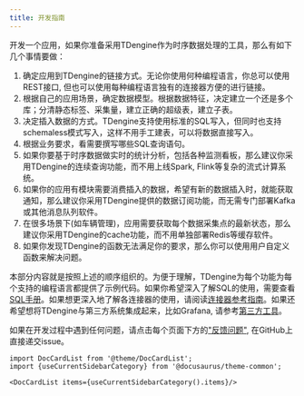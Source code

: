 ```yaml
---
title: 开发指南
---
```


开发一个应用，如果你准备采用TDengine作为时序数据处理的工具，那么有如下几个事情要做：
1. 确定应用到TDengine的链接方式。无论你使用何种编程语言，你总可以使用REST接口, 但也可以使用每种编程语言独有的连接器方便的进行链接。
2. 根据自己的应用场景，确定数据模型。根据数据特征，决定建立一个还是多个库；分清静态标签、采集量，建立正确的超级表，建立子表。
3. 决定插入数据的方式。TDengine支持使用标准的SQL写入，但同时也支持schemaless模式写入，这样不用手工建表，可以将数据直接写入。
4. 根据业务要求，看需要撰写哪些SQL查询语句。
5. 如果你要基于时序数据做实时的统计分析，包括各种监测看板，那么建议你采用TDengine的连续查询功能，而不用上线Spark, Flink等复杂的流式计算系统。
6. 如果你的应用有模块需要消费插入的数据，希望有新的数据插入时，就能获取通知，那么建议你采用TDengine提供的数据订阅功能，而无需专门部署Kafka或其他消息队列软件。
7. 在很多场景下(如车辆管理)，应用需要获取每个数据采集点的最新状态，那么建议你采用TDengine的cache功能，而不用单独部署Redis等缓存软件。
8. 如果你发现TDengine的函数无法满足你的要求，那么你可以使用用户自定义函数来解决问题。

本部分内容就是按照上述的顺序组织的。为便于理解，TDengine为每个功能为每个支持的编程语言都提供了示例代码。如果你希望深入了解SQL的使用，需要查看[SQL手册](../taos-sql/)。如果想更深入地了解各连接器的使用，请阅读[连接器参考指南](../reference/connector/)。如果还希望想将TDengine与第三方系统集成起来，比如Grafana, 请参考[第三方工具](../third-party/)。

如果在开发过程中遇到任何问题，请点击每个页面下方的["反馈问题"](https://github.com/taosdata/TDengine/issues/new/choose), 在GitHub上直接递交issue。

```mdx-code-block
import DocCardList from '@theme/DocCardList';
import {useCurrentSidebarCategory} from '@docusaurus/theme-common';

<DocCardList items={useCurrentSidebarCategory().items}/>
```
